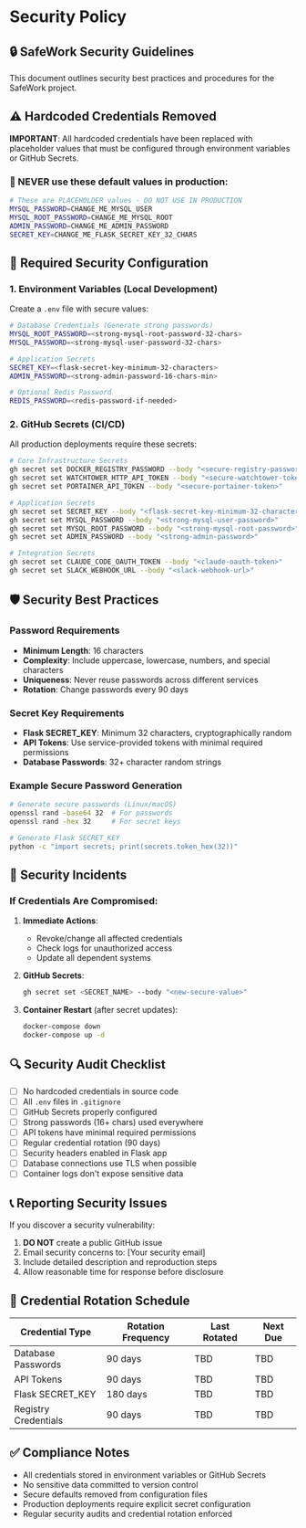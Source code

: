 # Security Policy

## 🔒 SafeWork Security Guidelines

This document outlines security best practices and procedures for the SafeWork project.

## ⚠️ Hardcoded Credentials Removed

**IMPORTANT**: All hardcoded credentials have been replaced with placeholder values that must be configured through environment variables or GitHub Secrets.

### 🚫 NEVER use these default values in production:

```bash
# These are PLACEHOLDER values - DO NOT USE IN PRODUCTION
MYSQL_PASSWORD=CHANGE_ME_MYSQL_USER
MYSQL_ROOT_PASSWORD=CHANGE_ME_MYSQL_ROOT  
ADMIN_PASSWORD=CHANGE_ME_ADMIN_PASSWORD
SECRET_KEY=CHANGE_ME_FLASK_SECRET_KEY_32_CHARS
```

## 🔐 Required Security Configuration

### 1. Environment Variables (Local Development)

Create a `.env` file with secure values:

```bash
# Database Credentials (Generate strong passwords)
MYSQL_ROOT_PASSWORD=<strong-mysql-root-password-32-chars>
MYSQL_PASSWORD=<strong-mysql-user-password-32-chars>

# Application Secrets  
SECRET_KEY=<flask-secret-key-minimum-32-characters>
ADMIN_PASSWORD=<strong-admin-password-16-chars-min>

# Optional Redis Password
REDIS_PASSWORD=<redis-password-if-needed>
```

### 2. GitHub Secrets (CI/CD)

All production deployments require these secrets:

```bash
# Core Infrastructure Secrets
gh secret set DOCKER_REGISTRY_PASSWORD --body "<secure-registry-password>"
gh secret set WATCHTOWER_HTTP_API_TOKEN --body "<secure-watchtower-token>"  
gh secret set PORTAINER_API_TOKEN --body "<secure-portainer-token>"

# Application Secrets
gh secret set SECRET_KEY --body "<flask-secret-key-minimum-32-characters>"
gh secret set MYSQL_PASSWORD --body "<strong-mysql-user-password>"
gh secret set MYSQL_ROOT_PASSWORD --body "<strong-mysql-root-password>"
gh secret set ADMIN_PASSWORD --body "<strong-admin-password>"

# Integration Secrets
gh secret set CLAUDE_CODE_OAUTH_TOKEN --body "<claude-oauth-token>"
gh secret set SLACK_WEBHOOK_URL --body "<slack-webhook-url>"
```

## 🛡️ Security Best Practices

### Password Requirements

- **Minimum Length**: 16 characters
- **Complexity**: Include uppercase, lowercase, numbers, and special characters
- **Uniqueness**: Never reuse passwords across different services
- **Rotation**: Change passwords every 90 days

### Secret Key Requirements

- **Flask SECRET_KEY**: Minimum 32 characters, cryptographically random
- **API Tokens**: Use service-provided tokens with minimal required permissions
- **Database Passwords**: 32+ character random strings

### Example Secure Password Generation

```bash
# Generate secure passwords (Linux/macOS)
openssl rand -base64 32  # For passwords
openssl rand -hex 32     # For secret keys

# Generate Flask SECRET_KEY
python -c "import secrets; print(secrets.token_hex(32))"
```

## 🚨 Security Incidents

### If Credentials Are Compromised:

1. **Immediate Actions**:
   - Revoke/change all affected credentials
   - Check logs for unauthorized access
   - Update all dependent systems

2. **GitHub Secrets**:
   ```bash
   gh secret set <SECRET_NAME> --body "<new-secure-value>"
   ```

3. **Container Restart** (after secret updates):
   ```bash
   docker-compose down
   docker-compose up -d
   ```

## 🔍 Security Audit Checklist

- [ ] No hardcoded credentials in source code
- [ ] All `.env` files in `.gitignore`  
- [ ] GitHub Secrets properly configured
- [ ] Strong passwords (16+ chars) used everywhere
- [ ] API tokens have minimal required permissions
- [ ] Regular credential rotation (90 days)
- [ ] Security headers enabled in Flask app
- [ ] Database connections use TLS when possible
- [ ] Container logs don't expose sensitive data

## 📞 Reporting Security Issues

If you discover a security vulnerability:

1. **DO NOT** create a public GitHub issue
2. Email security concerns to: [Your security email]
3. Include detailed description and reproduction steps
4. Allow reasonable time for response before disclosure

## 🔄 Credential Rotation Schedule

| Credential Type | Rotation Frequency | Last Rotated | Next Due |
|----------------|-------------------|--------------|----------|
| Database Passwords | 90 days | TBD | TBD |
| API Tokens | 90 days | TBD | TBD |
| Flask SECRET_KEY | 180 days | TBD | TBD |
| Registry Credentials | 90 days | TBD | TBD |

## ✅ Compliance Notes

- All credentials stored in environment variables or GitHub Secrets
- No sensitive data committed to version control  
- Secure defaults removed from configuration files
- Production deployments require explicit secret configuration
- Regular security audits and credential rotation enforced